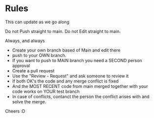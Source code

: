 # Rules

This can update as we go along

Do not Push straight to main. 
Do not Edit straight to main. 

Always, and always 
- Create your own branch based of Main and edit there
- push to your OWN branch.
- If you want to push to MAIN branch you need a SECOND person approval
-   Create a pull request
-   Use the "Review - Request" and ask someone to review it
-   If both OK's the code and any merge conflict is fixed
-   And the MOST RECENT code from main merged together with your code works on YOUR test branch
-   In case of conflicts, contanct the person the conflict arises with and solve the merge.

Cheers :D 
